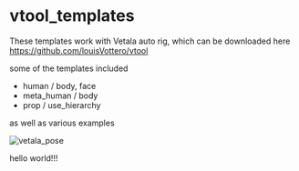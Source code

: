 # vtool_templates

These templates work with Vetala auto rig, which can be downloaded here
https://github.com/louisVottero/vtool

some of the templates included

* human / body, face
* meta_human / body
* prop / use_hierarchy

as well as various examples



![vetala_pose](https://user-images.githubusercontent.com/2879064/192540668-fd581c40-2ca5-4ca4-8b6b-649e2cebf019.png)

hello world!!!
